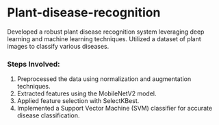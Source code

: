 # Plant-disease-recognition
Developed a robust plant disease recognition system leveraging deep learning and machine learning techniques. Utilized a dataset of plant images to classify various diseases.

### Steps Involved:

1. Preprocessed the data using normalization and augmentation techniques.
2. Extracted features using the MobileNetV2 model.
3. Applied feature selection with SelectKBest.
4. Implemented a Support Vector Machine (SVM) classifier for accurate disease classification.
